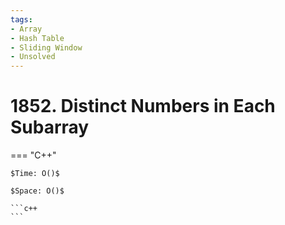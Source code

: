 ```yaml
---
tags:
- Array
- Hash Table
- Sliding Window
- Unsolved
---
```



# 1852. Distinct Numbers in Each Subarray

=== "C++"

    $Time: O()$

    $Space: O()$

    ```c++
    ```